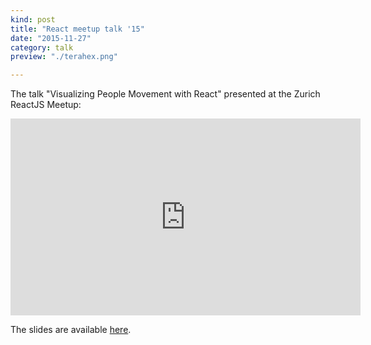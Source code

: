 ```yaml
---
kind: post
title: "React meetup talk '15"
date: "2015-11-27"
category: talk
preview: "./terahex.png"

---
```


The talk "Visualizing People Movement with React" presented at the Zurich ReactJS Meetup: 

<iframe width="560" height="315" src="https://www.youtube.com/embed/UdFxjsf5vsA?rel=0&amp;showinfo=0" frameborder="0" allow="autoplay; encrypted-media" allowfullscreen></iframe>

The slides are available [here](https://docs.google.com/presentation/d/19cYsulg6fS_cO1u5DL-iUmzS6n3H9hwFned0jpnNQrY/edit?usp=sharing).

